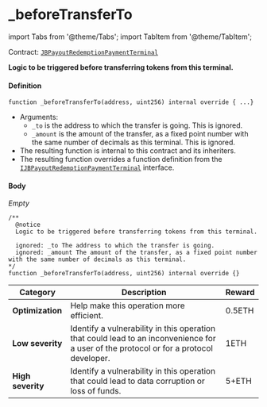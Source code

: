 # _beforeTransferTo

import Tabs from '@theme/Tabs';
import TabItem from '@theme/TabItem';

Contract: [`JBPayoutRedemptionPaymentTerminal`](/protocol/api/contracts/or-payment-terminals/jbethpaymentterminal/README.md)​‌

<Tabs>
<TabItem value="Step by step" label="Step by step">

**Logic to be triggered before transferring tokens from this terminal.**

#### Definition

```
function _beforeTransferTo(address, uint256) internal override { ...}
```

* Arguments:
  * `_to` is the address to which the transfer is going. This is ignored.
  * `_amount` is the amount of the transfer, as a fixed point number with the same number of decimals as this terminal. This is ignored.
* The resulting function is internal to this contract and its inheriters.
* The resulting function overrides a function definition from the [`IJBPayoutRedemptionPaymentTerminal`](/protocol/api/interfaces/ijbpayoutredemptionpaymentterminal.md) interface.

#### Body

_Empty_


</TabItem>

<TabItem value="Code" label="Code">

```
/** 
  @notice
  Logic to be triggered before transferring tokens from this terminal.

  ignored: _to The address to which the transfer is going.
  ignored: _amount The amount of the transfer, as a fixed point number with the same number of decimals as this terminal.
*/
function _beforeTransferTo(address, uint256) internal override {}
```

</TabItem>

<TabItem value="Bug bounty" label="Bug bounty">

| Category          | Description                                                                                                                            | Reward |
| ----------------- | -------------------------------------------------------------------------------------------------------------------------------------- | ------ |
| **Optimization**  | Help make this operation more efficient.                                                                                               | 0.5ETH |
| **Low severity**  | Identify a vulnerability in this operation that could lead to an inconvenience for a user of the protocol or for a protocol developer. | 1ETH   |
| **High severity** | Identify a vulnerability in this operation that could lead to data corruption or loss of funds.                                        | 5+ETH  |

</TabItem>
</Tabs>
